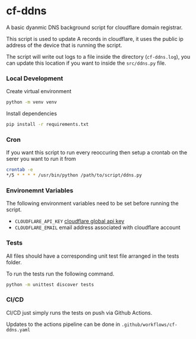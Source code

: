 # cf-ddns

A basic dyanmic DNS background script for cloudflare domain registrar.

This script is used to update A records in cloudflare, it uses the public ip address of the device that is running the script.

The script will write out logs to a file inside the directory (`cf-ddns.log`), you can update this location if you want to inside the `src/ddns.py` file.

### Local Development

Create virtual environment

```bash
python -m venv venv
```

Install dependencies

```bash
pip install -r requirements.txt
```

### Cron

If you want this script to run every reoccuring then setup a crontab on the serer you want to run it from

```bash
crontab -e
*/5 * * * * /usr/bin/python /path/to/script/ddns.py
```

### Environemnt Variables

The following environment variables need to be set before running the script.

- `CLOUDFLARE_API_KEY` [cloudflare global api key](https://developers.cloudflare.com/fundamentals/api/get-started/keys/)
- `CLOUDFLARE_EMAIL` email address associated with cloudflare account

### Tests

All files should have a corresponding unit test file arranged in the tests folder.

To run the tests run the following command.

```bash
python -m unittest discover tests
```

### CI/CD

CI/CD just simply runs the tests on push via Github Actions.

Updates to the actions pipeline can be done in `.github/workflows/cf-ddns.yaml`

